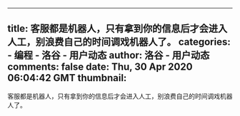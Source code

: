 
---
title: 客服都是机器人，只有拿到你的信息后才会进入人工，别浪费自己的时间调戏机器人了。
categories: 
    - 编程
    - 洛谷 - 用户动态
author: 洛谷 - 用户动态
comments: false
date: Thu, 30 Apr 2020 06:04:42 GMT
thumbnail: 
---

<div>   
客服都是机器人，只有拿到你的信息后才会进入人工，别浪费自己的时间调戏机器人了。  
</div>
            